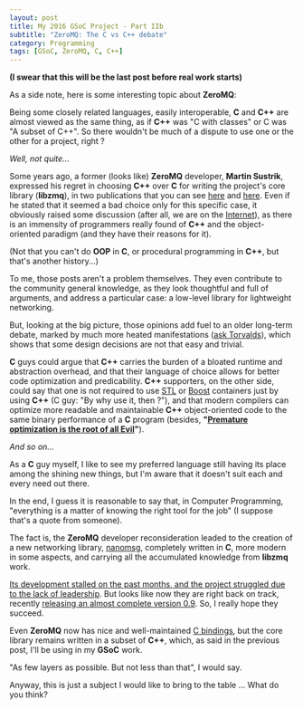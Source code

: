 ```yaml
---
layout: post
title: My 2016 GSoC Project - Part IIb
subtitle: "ZeroMQ: The C vs C++ debate"
category: Programming
tags: [GSoC, ZeroMQ, C, C++]
--- 
```


**(I swear that this will be the last post before real work starts)**

As a side note, here is some interesting topic about **ZeroMQ**:

Being some closely related languages, easily interoperable, **C** and **C++** are almost viewed as the same thing, as if **C++** was "C with classes" or C was "A subset of C++". So there wouldn't be much of a dispute to use one or the other for a project, right ? 

*Well, not quite...*

Some years ago, a former (looks like) **ZeroMQ** developer, **Martin Sustrik**, expressed his regret in choosing **C++** over **C** for writing the project's core library (**libzmq**), in two publications that you can see [here](http://250bpm.com/blog:4) and [here](http://250bpm.com/blog:8). Even if he stated that it seemed a bad choice only for this specific case, it obviously raised some discussion (after all, we are on the [Internet](http://vignette2.wikia.nocookie.net/tuffpuppy/images/e/e5/Now-Remember-Kids-The-Internet-Is-Serious-Business..jpg/revision/latest?cb=20131020193334)), as there is an immensity of programmers really found of **C++** and the object-oriented paradigm (and they have their reasons for it).

(Not that you can't do **OOP** in **C**, or procedural programming in **C++**, but that's another history...)

To me, those posts aren't a problem themselves. They even contribute to the community general knowledge, as they look thoughtful and full of arguments, and address a particular case: a low-level library for lightweight networking. 

But, looking at the big picture, those opinions add fuel to an older long-term debate, marked by much more heated manifestations ([ask Torvalds](http://article.gmane.org/gmane.comp.version-control.git/57918/)), which shows that some design decisions are not that easy and trivial.

**C** guys could argue that **C++** carries the burden of a bloated runtime and abstraction overhead, and that their language of choice allows for better code optimization and predicability. **C++** supporters, on the other side, could say that one is not required to use [STL](https://en.wikipedia.org/wiki/Standard_Template_Library) or [Boost](http://www.boost.org/) containers just by using **C++** (C guy: "By why use it, then ?"), and that modern compilers can optimize more readable and maintainable **C++** object-oriented code to the same binary performance of a **C** program (besides, **"[Premature optimization is the root of all Evil](http://c2.com/cgi/wiki?PrematureOptimization)"**).

*And so on...*

As a **C** guy myself, I like to see my preferred language still having its place among the shining new things, but I'm aware that it doesn't suit each and every need out there. 

In the end, I guess it is reasonable to say that, in Computer Programming, "everything is a matter of knowing the right tool for the job" (I suppose that's a quote from someone).


The fact is, the **ZeroMQ** developer reconsideration leaded to the creation of a new networking library, [nanomsg](http://nanomsg.org/), completely written in **C**, more modern in some aspects, and carrying all the accumulated knowledge from **libzmq** work.

[Its development stalled on the past months, and the project struggled due to the lack of leadership](http://sealedabstract.com/rants/nanomsg-postmortem-and-other-stories/). But looks like now they are right back on track, recently [releasing an almost complete version 0.9](http://www.freelists.org/post/nanomsg/nanomsg-v09-released). So, I really hope they succeed.

Even **ZeroMQ** now has nice and well-maintained [C bindings](https://github.com/zeromq/czmq), but the core library remains written in a subset of **C++**, which, as said in the previous post, I'll be using in my **GSoC** work.

"As few layers as possible. But not less than that", I would say.



Anyway, this is just a subject I would like to bring to the table ... What do you think?
